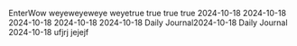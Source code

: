 EnterWow weyeweyeweye weyetrue
true
true
true
2024-10-18
2024-10-18
2024-10-18
2024-10-18
2024-10-18
Daily Journal2024-10-18
Daily Journal
2024-10-18
ufjrj jejejf